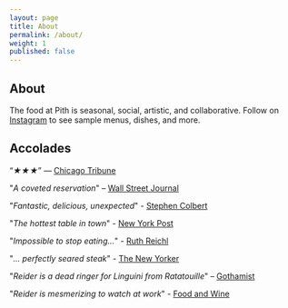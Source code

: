 ```yaml
---
layout: page
title: About
permalink: /about/
weight: 1
published: false
---
```


## About

The food at Pith is seasonal, social, artistic, and collaborative. Follow on [Instagram](http://www.instagram.com/pithnyc) to see sample menus, dishes, and more. 

## Accolades

“_★★★_” — [Chicago Tribune](http://www.chicagotribune.com/dining/restaurants/ct-review-intro-jonah-reider-food-0928-20160924-column.html)

"_A coveted reservation_" – [Wall Street Journal](http://www.wsj.com/articles/for-columbia-student-entrepreneur-dorm-restaurant-is-just-the-first-course-1454113319)

"_Fantastic, delicious, unexpected_" - [Stephen Colbert](https://www.youtube.com/watch?v=61fjFhCBnRc)

"_The hottest table in town_" - [New York Post](http://nypost.com/2015/10/07/the-hottest-table-in-town-is-in-a-columbia-university-dorm/)

"_Impossible to stop eating…_" - [Ruth Reichl](http://ruthreichl.com/2016/04/a-pithy-meal.html/)

"_... perfectly seared steak_" - [The New Yorker](http://www.newyorker.com/magazine/2015/10/26/supper-club)

"_Reider is a dead ringer for Linguini from Ratatouille_" – [Gothamist](http://gothamist.com/2016/01/30/there_is_a_900-person_waiting_list.php)

"_Reider is mesmerizing to watch at work_" - [Food and Wine](http://www.foodandwine.com/fwx/food/how-smoke-marijuana)
